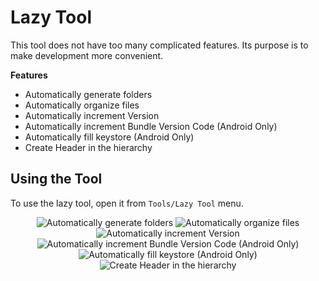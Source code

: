 # Lazy Tool

This tool does not have too many complicated features. Its purpose is to make development more convenient.

**Features** 
- Automatically generate folders
- Automatically organize files
- Automatically increment Version
- Automatically increment Bundle Version Code (Android Only)
- Automatically fill keystore (Android Only)
- Create Header in the hierarchy

## Using the Tool 

To use the lazy tool, open it from `Tools/Lazy Tool` menu.

<div align=center>

![Automatically generate folders](https://user-images.githubusercontent.com/60635683/236382664-2b11fd23-5bf0-4c39-be4c-1134ce5052a0.gif)
![Automatically organize files](https://user-images.githubusercontent.com/60635683/236383528-33f048de-b641-42fa-8588-c3b70bf4c4be.gif)
![Automatically increment Version](https://user-images.githubusercontent.com/60635683/236383878-1ee17d24-ab3b-4380-9def-d4bdf0aae5a0.gif)
![Automatically increment Bundle Version Code (Android Only)](https://user-images.githubusercontent.com/60635683/236384822-33c2cea7-8ea9-4ee6-bfd4-c33cb2eb30c3.gif)
![Automatically fill keystore (Android Only)](https://user-images.githubusercontent.com/60635683/236385702-f6b25656-eed3-4fa1-864e-158de7fd1b4e.gif)
![Create Header in the hierarchy](https://user-images.githubusercontent.com/60635683/236386148-6d3ff95e-e70f-458d-bd99-fd4a2fb75a00.gif)

</div>
